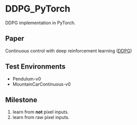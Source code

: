 # DDPG_PyTorch
DDPG implementation in PyTorch.

## Paper
Continuous control with deep reinforcement learning ([DDPG](https://arxiv.org/abs/1509.02971))

## Test Environments
- Pendulum-v0
- MountainCarContinuous-v0

## Milestone
1. learn from **not** pixel inputs.
2. learn from raw pixel inputs.
